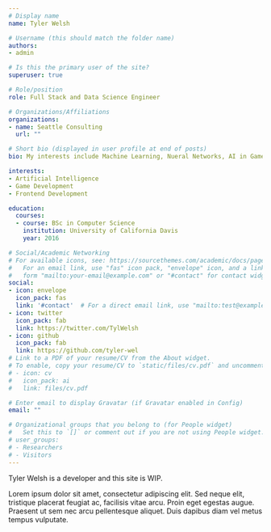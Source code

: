 ```yaml
---
# Display name
name: Tyler Welsh

# Username (this should match the folder name)
authors:
- admin

# Is this the primary user of the site?
superuser: true

# Role/position
role: Full Stack and Data Science Engineer

# Organizations/Affiliations
organizations:
- name: Seattle Consulting
  url: ""

# Short bio (displayed in user profile at end of posts)
bio: My interests include Machine Learning, Nueral Networks, AI in Games, and Frontend Development.

interests:
- Artificial Intelligence
- Game Development
- Frontend Development

education:
  courses:
  - course: BSc in Computer Science
    institution: University of California Davis
    year: 2016

# Social/Academic Networking
# For available icons, see: https://sourcethemes.com/academic/docs/page-builder/#icons
#   For an email link, use "fas" icon pack, "envelope" icon, and a link in the
#   form "mailto:your-email@example.com" or "#contact" for contact widget.
social:
- icon: envelope
  icon_pack: fas
  link: '#contact'  # For a direct email link, use "mailto:test@example.org".
- icon: twitter
  icon_pack: fab
  link: https://twitter.com/TylWelsh
- icon: github
  icon_pack: fab
  link: https://github.com/tyler-wel
# Link to a PDF of your resume/CV from the About widget.
# To enable, copy your resume/CV to `static/files/cv.pdf` and uncomment the lines below.
# - icon: cv
#   icon_pack: ai
#   link: files/cv.pdf

# Enter email to display Gravatar (if Gravatar enabled in Config)
email: ""

# Organizational groups that you belong to (for People widget)
#   Set this to `[]` or comment out if you are not using People widget.
# user_groups:
# - Researchers
# - Visitors
---
```


Tyler Welsh is a developer and this site is WIP.

Lorem ipsum dolor sit amet, consectetur adipiscing elit. Sed neque elit, tristique placerat feugiat ac, facilisis vitae arcu. Proin eget egestas augue. Praesent ut sem nec arcu pellentesque aliquet. Duis dapibus diam vel metus tempus vulputate.
